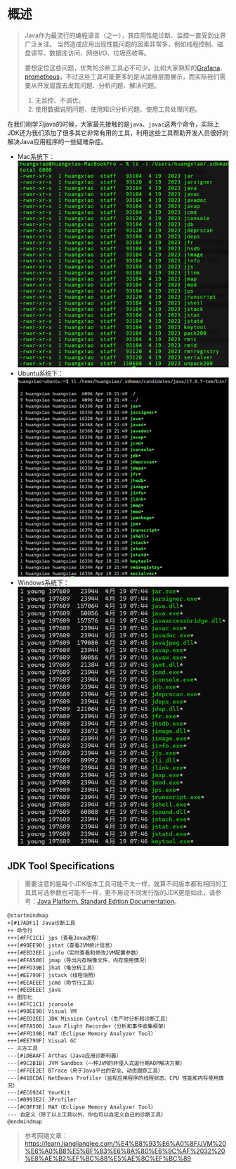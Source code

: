 # 概述
> Java作为最流行的编程语言（之一），其应用性能诊断、监控一直受到业界广泛关注。
> 当然造成应用出现性能问题的因素非常多，例如线程控制、磁盘读写、数据库访问、网络I/O、垃圾回收等。
> 
> 要想定位这些问题，优秀的诊断工具必不可少。比如大家熟知的[Grafana](https://grafana.com/zh-cn/grafana/?tech=target&plcmt=footer-banner&aud=china#grafana-versions)、[prometheus](https://prometheus.io/)，不过这些工具可能更多的是从运维层面展示，而实际我们需要从开发层面去发现问题、分析问题、解决问题。
> 1. 无监控、不调优。
> 2. 使用数据说明问题、使用知识分析问题、使用工具处理问题。

在我们刚学习java的时候，大家最先接触的是`java`、`javac`这两个命令，实际上JDK还为我们添加了很多其它非常有用的工具，利用这些工具帮助开发人员很好的解决Java应用程序的一些疑难杂症。
- Mac系统下：
![java-bin-mac.png](assets/java-bin-mac.png)
- Ubuntu系统下：
![java-bin-ubuntu.png](assets/java-bin-ubuntu.png)
- Windows系统下：
![java-bin-windows.png](assets/java-bin-windows.png)

## JDK Tool Specifications
> 需要注意的是每个JDK版本工具可能不太一样，就算不同版本都有相同的工具其可选参数也可能不一样，更不用说不同发行版的JDK更是如此，请参考：[Java Platform, Standard Edition Documentation](https://docs.oracle.com/en/java/javase/index.html)。

```plantuml
@startmindmap
+[#17ADF1] Java诊断工具
++ 命令行
+++[#FFC1C1] jps（查看Java进程）
+++[#90EE90] jstat（查看JVM统计信息）
+++[#EED2EE] jinfo（实时查看和修改JVM配置参数）
+++[#FFA500] jmap（导出内存映像文件、内存使用情况）
+++[#FFD39B] jhat（堆分析工具）
+++[#EE799F] jstack（线程快照）
+++[#EEAEEE] jcmd（命令行工具）
+++[#EEBEEE] java
++ 图形化
+++[#FFC1C1] jconsole
+++[#90EE90] Visual VM
+++[#EED2EE] JDK Mission Control（生产时分析和诊断工具）
+++[#FFA500] Java Flight Recorder（分析和事件收集框架）
+++[#FFD39B] MAT（Eclipse Memory Analyzer Tool）
+++[#EE799F] Visual GC
-- 三方工具
---[#1DBAAF] Arthas（Java应用诊断利器）
---[#9C2B1B] JVM Sandbox（一种JVM的非侵入式运行期AOP解决方案）
---[#FFEE2E] BTrace（用于Java平台的安全、动态跟踪工具）
---[#418CDA] NetBeans Profiler（监视应用程序的线程状态、CPU 性能和内存使用情况）
---[#EC6924] YourKit
---[#0993E2] JProfiler
---[#C0FF3E] MAT（Eclipse Memory Analyzer Tool）
--- 自定义（除了以上工具以外，你也可以自定义自己的诊断工具）
@endmindmap
```

> 参考网络文章：https://learn.lianglianglee.com/%E4%B8%93%E6%A0%8F/JVM%20%E6%A0%B8%E5%BF%83%E6%8A%80%E6%9C%AF%2032%20%E8%AE%B2%EF%BC%88%E5%AE%8C%EF%BC%89